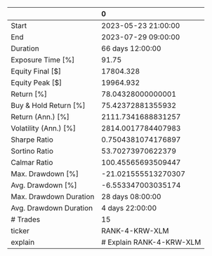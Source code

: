 |                        | 0                        |
|:-----------------------|:-------------------------|
| Start                  | 2023-05-23 21:00:00      |
| End                    | 2023-07-29 09:00:00      |
| Duration               | 66 days 12:00:00         |
| Exposure Time [%]      | 91.75                    |
| Equity Final [$]       | 17804.328                |
| Equity Peak [$]        | 19964.932                |
| Return [%]             | 78.04328000000001        |
| Buy & Hold Return [%]  | 75.42372881355932        |
| Return (Ann.) [%]      | 2111.7341688831257       |
| Volatility (Ann.) [%]  | 2814.0017784407983       |
| Sharpe Ratio           | 0.7504381074176897       |
| Sortino Ratio          | 53.70273970622379        |
| Calmar Ratio           | 100.45565693509447       |
| Max. Drawdown [%]      | -21.021555513270307      |
| Avg. Drawdown [%]      | -6.553347003035174       |
| Max. Drawdown Duration | 28 days 08:00:00         |
| Avg. Drawdown Duration | 4 days 22:00:00          |
| # Trades               | 15                       |
| ticker                 | RANK-4-KRW-XLM           |
| explain                | # Explain RANK-4-KRW-XLM |